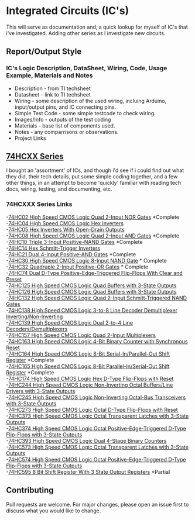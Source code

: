 # Integrated Circuits (IC's)
  This will serve as documentation and, a quick lookup for myself of IC's that i've investigated.  Adding other series as I investigate new circuits.

## Report/Output Style

### IC's Logic Description, DataSheet, Wiring, Code, Usage Example, Materials and Notes
- Description - from TI techsheet
- Datasheet - link to TI techsheet
- Wiring - some description of the used wiring, incluing Arduino, input/output pins, and IC connecting pins.
- Simple Test Code - some simple testcode to check wiring.
- Images/Info - outputs of the test coding
- Materials - base list of components used.
- Notes - any comparrisons or observations.
- Project Links

## [74HCXX Series](74HCXXX_Series.md)

I bought an 'assortment' of ICs, and though i'd see if i could find out what they did, their tech details, put some simple coding together, and a few other things, in an attempt to become 'quickly' familiar with reading tech docs, wiring, testing, and documenting, etc.

### 74HCXXX Series Links
-[74HC02 High Speed CMOS Logic Quad 2-Input NOR Gates](74HCXXX_Series.md#74HC02-High-Speed-CMOS-Logic-Quad-2-Input-NOR-Gates) *Complete  
-[74HC04 High Speed CMOS Logic Hex Inverters](74HCXXX_Series.md#74HC04-High-Speed-CMOS-Logic-Hex-Inverters)  
-[74HC05 Hex Inverters With Open-Drain Outputs](74HCXXX_Series.md#74HC05-Hex-Inverters-With-Open-Drain-Outputs)  
-[74HC08 High Speed CMOS Logic Quad 2-Input AND Gates](74HCXXX_Series.md#74HC08-High-Speed-CMOS-Logic-Quad-2-Input-AND-Gates) *Complete  
-[74HC10 Triple 3-Input Positive-NAND Gates](74HCXXX_Series.md#74HC10-Triple-3-Input-Positive-NAND-Gates) *Complete  
-[74HC14 Hex Schmitt-Trigger Inverters](74HCXXX_Series.md#74HC14-Hex-Schmitt-Trigger-Inverters)  
-[74HC21 Dual 4-Input Positive-AND Gates](74HCXXX_Series.md#74HC21-Dual-4-Input-Positive-AND-Gates) *Complete  
-[74HC30 High Speed CMOS Logic 8-Input NAND Gate](74HCXXX_Series.md#74HC30-High-Speed-CMOS-Logic-8-Input-NAND-Gate) * Complete  
-[74HC32 Quadruple 2-Input Positive-OR Gates](74HCXXX_Series.md#74HC32-Quadruple-2-Input-Positive-OR-Gates) * Complete  
-[74HC74 Dual D-Type Positive-Edge-Triggered Flip-Flops With Clear and Preset](74HCXXX_Series.md#74HC74-Dual-D-Type-Positive-Edge-Triggered-Flip-Flops-With-Clear-and-Preset)  
-[74HC125 High Speed CMOS Logic Quad Buffers with 3-State Outputs](74HCXXX_Series.md#74HC125-High-Speed-CMOS-Logic-Quad-Buffers-with-3-State-Outputs)  
-[74HC126 High Speed CMOS Logic Quad Buffers with 3-State Outputs](74HCXXX_Series.md#74HC126-High-Speed-CMOS-Logic-Quad-Buffers-with-3-State-Outputs)  
-[74HC132 High Speed CMOS Logic Quad 2-Input Schmitt-Triggered NAND Gates](74HCXXX_Series.md#74hc132-high-speed-cmos-logic-quad-2-input-schmitt-triggered-nand-gates)  
-[74HC138 High Speed CMOS Logic 3-to-8 Line Decoder Demultiplexer Inverting/Non-Inverting](74HCXXX_Series.md#74hc138-high-speed-cmos-logic-3-to-8-line-decoder-demultiplexer-inverting-non-inverting)  
-[74HC139 High Speed CMOS Logic Dual 2-to-4 Line Decoders/Demultiplexers](74HCXXX_Series.md#74HC139-High-Speed-CMOS-Logic-Dual-2-to-4-Line-Decoders/Demultiplexers)  
-[74HC157 High Speed CMOS Logic Quad 2-Input Multiplexers](74HCXXX_Series.md#74HC157-High-Speed-CMOS-Logic-Quad-2-Input-Multiplexers)  
-[74HC163 High Speed CMOS Logic 4-Bit Binary Counter with Synchronous Reset](74HCXXX_Series.md#74HC163-High-Speed-CMOS-Logic-4-Bit-Binary-Counter-with-Synchronous-Reset)  
-[74HC164 High Speed CMOS Logic 8-Bit Serial-In/Parallel-Out Shift Register](74HCXXX_Series.md#74hc164-high-speed-cmos-logic-8-bit-serial-in-parallel-out-shift-register) *Complete  
-[74HC165 High Speed CMOS Logic 8-Bit Parallel-In/Serial-Out Shift Register](74HCXXX_Series.md#74hc165-high-speed-cmos-logic-8-bit-parallel-in-serial-out-shift-register) *Complete  
-[74HC174 High Speed CMOS Logic Hex D-Type Flip-Flops with Reset](74HCXXX_Series.md#74HC174-High-Speed-CMOS-Logic-Hex-D-Type-Flip-Flops-with-Reset)  
-[74HC244 High Speed CMOS Logic Non-Inverting Octal Buffers/Line Drivers with 3-State Outputs](74HCXXX_Series.md#74HC244-High-Speed-CMOS-Logic-Non-Inverting-Octal-Buffers-Line-Drivers-with-3-State-Outputs)  
-[74HC245 High Speed CMOS Logic Non-Inverting Octal-Bus Transceivers with 3-State Outputs](74HCXXX_Series.md#74HC245-High-Speed-CMOS-Logic-Non-Inverting-Octal-Bus-Transceivers-with-3-State-Outputs)  
-[74HC273 High Speed CMOS Logic Octal D-Type Flip-Flops with Reset](74HCXXX_Series.md#74HC273-High-Speed-CMOS-Logic-Octal-D-Type-Flip-Flops-with-Reset)  
-[74HC373 High Speed CMOS Logic Octal Transparent Latches with 3-State Outputs](74HCXXX_Series.md#74HC373-High-Speed-CMOS-Logic-Octal-Transparent-Latches-with-3-State-Outputs)  
-[74HC374 High Speed CMOS Logic Octal Positive-Edge-Triggered D-Type Flip-Flops with 3-State Outputs](74HCXXX_Series.md#74HC374-High-Speed-CMOS-Logic-Octal-Positive-Edge-Triggered-D-Type-Flip-Flops-with-3-State-Outputs)  
-[74HC393 High Speed CMOS Logic Dual 4-Stage Binary Counters](74HCXXX_Series.md#74HC393-High-Speed-CMOS-Logic-Dual-4-Stage-Binary-Counters)  
-[74HC573 High Speed CMOS Logic Octal Transparent Latches with 3-State Outputs](74HCXXX_Series.md#74HC573-High-Speed-CMOS-Logic-Octal-Transparent-Latches-with-3-State-Outputs)  
-[74HC574 High Speed CMOS Logic Octal Positive-Edge-Triggered D-Type Flip-Flops with 3-State Outputs](74HCXXX_Series.md#74HC574-High-Speed-CMOS-Logic-Octal-Positive-Edge-Triggered-D-Type-Flip-Flops-with-3-State-Outputs)  
-[74HC595 8 Bit Shift Register With 3 State Output Registers](74HCXXX_Series.md#74hc595-8-bit-shift-register-with-3-state-output-registers) *Partial

## Contributing

Pull requests are welcome. For major changes, please open an issue first to discuss what you would like to change.